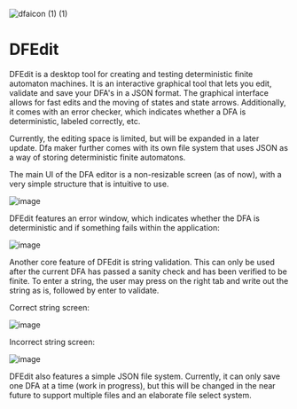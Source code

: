 
![dfaicon (1) (1)](https://github.com/SortedIvan/dfamaker/assets/62967263/d0a6e452-dd01-4db1-bb89-396badfcae0d)

<h1> DFEdit </h1>
DFEdit is a desktop tool for creating and testing deterministic finite automaton machines. 
It is an interactive graphical tool that lets you edit, validate and save your DFA's in a JSON format. 
The graphical interface allows for fast edits and the moving of states and state arrows.
Additionally, it comes with an error checker, which indicates whether a DFA is deterministic, labeled correctly, etc.

Currently, the editing space is limited, but will be expanded in a later update.
Dfa maker further comes with its own file system that uses JSON as a way of storing deterministic finite automatons.

The main UI of the DFA editor is a non-resizable screen (as of now), with a very simple structure that is intuitive to use.

![image](https://github.com/SortedIvan/dfamaker/assets/62967263/ba71d5c1-fa4a-4913-b7b4-e7cac6f264ac)

DFEdit features an error window, which indicates whether the DFA is deterministic and if something fails within the application:

![image](https://github.com/SortedIvan/dfamaker/assets/62967263/a34a8843-acf4-415b-bd21-d385d06a40e5)

Another core feature of DFEdit is string validation. This can only be used after the current DFA has passed a sanity check and has been verified to be finite. 
To enter a string, the user may press on the right tab and write out the string as is, followed by enter to validate.

Correct string screen:

![image](https://github.com/SortedIvan/dfamaker/assets/62967263/7ab95f26-fbfd-4b1e-9d1d-dbd984365386)

Incorrect string screen:

![image](https://github.com/SortedIvan/dfamaker/assets/62967263/dd89f6ad-7ccc-4301-8ec6-691348dc2818)

DFEdit also features a simple JSON file system. Currently, it can only save one DFA at a time (work in progress), but this will be changed in the near future to support multiple files and an elaborate file select system.

